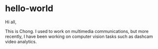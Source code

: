 # hello-world

Hi all, 

This is Chong. I used to work on multimedia communications, but more recently, I have been working on computer vision tasks such as dashcam video analytics. 

